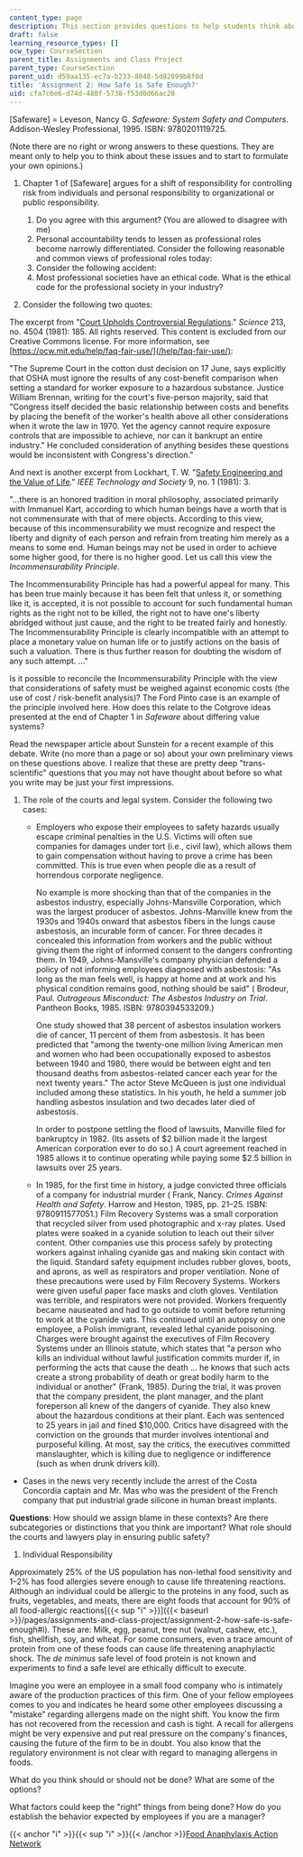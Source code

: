 ```yaml
---
content_type: page
description: This section provides questions to help students think about system safety.
draft: false
learning_resource_types: []
ocw_type: CourseSection
parent_title: Assignments and Class Project
parent_type: CourseSection
parent_uid: d59aa135-ec7a-b233-8048-5d82099b8f0d
title: 'Assignment 2: How Safe is Safe Enough?'
uid: cfa7c6e6-d74d-480f-5738-f53d0d66ac20
---
```

\[Safeware\] = Leveson, Nancy G. _Safeware: System Safety and Computers_. Addison-Wesley Professional, 1995. ISBN: 9780201119725.

(Note there are no right or wrong answers to these questions. They are meant only to help you to think about these issues and to start to formulate your own opinions.)

1. Chapter 1 of \[Safeware\] argues for a shift of responsibility for controlling risk from individuals and personal responsibility to organizational or public responsibility.   
      
    1. Do you agree with this argument? (You are allowed to disagree with me)
    2. Personal accountability tends to lessen as professional roles become narrowly differentiated. Consider the following reasonable and common views of professional roles today:
    3. Consider the following accident:
    4. Most professional societies have an ethical code. What is the ethical code for the professional society in your industry?
2. Consider the following two quotes:

The excerpt from "[Court Upholds Controversial Regulations](http://dx.doi.org/10.1126/science.7244628)." _Science_ 213, no. 4504 (1981): 185. All rights reserved. This content is excluded from our Creative Commons license. For more information, see [https://ocw.mit.edu/help/faq-fair-use/](/help/faq-fair-use/):

"The Supreme Court in the cotton dust decision on 17 June, says explicitly that OSHA must ignore the results of any cost-benefit comparison when setting a standard for worker exposure to a hazardous substance. Justice William Brennan, writing for the court's five-person majority, said that "Congress itself decided the basic relationship between costs and benefits by placing the benefit of the worker's health above all other considerations when it wrote the law in 1970. Yet the agency cannot require exposure controls that are impossible to achieve, nor can it bankrupt an entire industry." He concluded consideration of anything besides these questions would be inconsistent with Congress's direction."

And next is another excerpt from Lockhart, T. W. "[Safety Engineering and the Value of Life](http://dx.doi.org/10.1109/TS.1981.6500701)." _IEEE Technology and Society_ 9, no. 1 (1981): 3.

"…there is an honored tradition in moral philosophy, associated primarily with Immanuel Kart, according to which human beings have a worth that is not commensurate with that of mere objects. According to this view, because of this incommensurability we must recognize and respect the liberty and dignity of each person and refrain from treating him merely as a means to some end. Human beings may not be used in order to achieve some higher good, for there is no higher good. Let us call this view the _Incommensurability Principle_.

The Incommensurability Principle has had a powerful appeal for many. This has been true mainly because it has been felt that unless it, or something like it, is accepted, it is not possible to account for such fundamental human rights as the right not to be killed, the right not to have one's liberty abridged without just cause, and the right to be treated fairly and honestly. The Incommensurability Principle is clearly incompatible with an attempt to place a monetary value on human life or to justify actions on the basis of such a valuation. There is thus further reason for doubting the wisdom of any such attempt. …"

Is it possible to reconcile the Incommensurability Principle with the view that considerations of safety must be weighed against economic costs (the use of cost / risk-benefit analysis)? The Ford Pinto case is an example of the principle involved here. How does this relate to the Cotgrove ideas presented at the end of Chapter 1 in _Safeware_ about differing value systems?

Read the newspaper article about Sunstein for a recent example of this debate. Write (no more than a page or so) about your own preliminary views on these questions above. I realize that these are pretty deep "trans-scientific" questions that you may not have thought about before so what you write may be just your first impressions.

1. The role of the courts and legal system. Consider the following two cases:   
      
    - Employers who expose their employees to safety hazards usually escape criminal penalties in the U.S. Victims will often sue companies for damages under tort (i.e., civil law), which allows them to gain compensation without having to prove a crime has been committed. This is true even when people die as a result of horrendous corporate negligence.   
          
        No example is more shocking than that of the companies in the asbestos industry, especially Johns-Mansville Corporation, which was the largest producer of asbestos. Johns-Manville knew from the 1930s and 1940s onward that asbestos fibers in the lungs cause asbestosis, an incurable form of cancer. For three decades it concealed this information from workers and the public without giving them the right of informed consent to the dangers confronting them. In 1949, Johns-Mansville's company physician defended a policy of not informing employees diagnosed with asbestosis: "As long as the man feels well, is happy at home and at work and his physical condition remains good, nothing should be said" ( Brodeur, Paul. _Outrageous Misconduct: The Asbestos Industry on Trial_. Pantheon Books, 1985. ISBN: 9780394533209.)   
          
        One study showed that 38 percent of asbestos insulation workers die of cancer, 11 percent of them from asbestosis. It has been predicted that "among the twenty-one million living American men and women who had been occupationally exposed to asbestos between 1940 and 1980, there would be between eight and ten thousand deaths from asbestos-related cancer each year for the next twenty years." The actor Steve McQueen is just one individual included among these statistics. In his youth, he held a summer job handling asbestos insulation and two decades later died of asbestosis.   
          
        In order to postpone settling the flood of lawsuits, Manville filed for bankruptcy in 1982. (Its assets of $2 billion made it the largest American corporation ever to do so.) A court agreement reached in 1985 allows it to continue operating while paying some $2.5 billion in lawsuits over 25 years.
    - In 1985, for the first time in history, a judge convicted three officials of a company for industrial murder ( Frank, Nancy. _Crimes Against Health and Safety_. Harrow and Heston, 1985, pp. 21–25. ISBN: 9780911577051.) Film Recovery Systems was a small corporation that recycled silver from used photographic and x-ray plates. Used plates were soaked in a cyanide solution to leach out their silver content. Other companies use this process safely by protecting workers against inhaling cyanide gas and making skin contact with the liquid. Standard safety equipment includes rubber gloves, boots, and aprons, as well as respirators and proper ventilation. None of these precautions were used by Film Recovery Systems. Workers were given useful paper face masks and cloth gloves. Ventilation was terrible, and respirators were not provided. Workers frequently became nauseated and had to go outside to vomit before returning to work at the cyanide vats. This continued until an autopsy on one employee, a Polish immigrant, revealed lethal cyanide poisoning. Charges were brought against the executives of Film Recovery Systems under an Illinois statute, which states that "a person who kills an individual without lawful justification commits murder if, in performing the acts that cause the death … he knows that such acts create a strong probability of death or great bodily harm to the individual or another" (Frank, 1985). During the trial, it was proven that the company president, the plant manager, and the plant foreperson all knew of the dangers of cyanide. They also knew about the hazardous conditions at their plant. Each was sentenced to 25 years in jail and fined $10,000. Critics have disagreed with the conviction on the grounds that murder involves intentional and purposeful killing. At most, say the critics, the executives committed manslaughter, which is killing due to negligence or indifference (such as when drunk drivers kill).

- Cases in the news very recently include the arrest of the Costa Concordia captain and Mr. Mas who was the president of the French company that put industrial grade silicone in human breast implants.

**Questions**: How should we assign blame in these contexts? Are there subcategories or distinctions that you think are important? What role should the courts and lawyers play in ensuring public safety?

1. Individual Responsibility

Approximately 25% of the US population has non-lethal food sensitivity and 1–2% has food allergies severe enough to cause life threatening reactions. Although an individual could be allergic to the proteins in any food, such as fruits, vegetables, and meats, there are eight foods that account for 90% of all food-allergic reactions[{{< sup "i" >}}]({{< baseurl >}}/pages/assignments-and-class-project/assignment-2-how-safe-is-safe-enough#i). These are: Milk, egg, peanut, tree nut (walnut, cashew, etc.), fish, shellfish, soy, and wheat. For some consumers, even a trace amount of protein from one of these foods can cause life threatening anaphylactic shock. The _de minimus_ safe level of food protein is not known and experiments to find a safe level are ethically difficult to execute.

Imagine you were an employee in a small food company who is intimately aware of the production practices of this firm. One of your fellow employees comes to you and indicates he heard some other employees discussing a "mistake" regarding allergens made on the night shift. You know the firm has not recovered from the recession and cash is tight. A recall for allergens might be very expensive and put real pressure on the company's finances, causing the future of the firm to be in doubt. You also know that the regulatory environment is not clear with regard to managing allergens in foods.

What do you think should or should not be done? What are some of the options?

What factors could keep the "right" things from being done? How do you establish the behavior expected by employees if you are a manager?

{{< anchor \"i\" >}}{{< sup "i" >}}{{< /anchor >}}[Food Anaphylaxis Action Network](https://www.foodallergy.org/living-food-allergies/food-allergy-essentials/food-allergy-anaphylaxis-emergency-care-plan)
